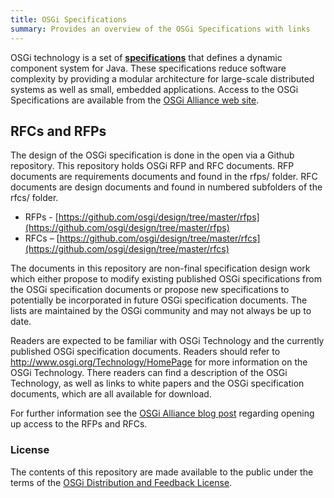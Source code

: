 ```yaml
---
title: OSGi Specifications 
summary: Provides an overview of the OSGi Specifications with links
---
```


OSGi technology is a set of
**[specifications](http://www.osgi.org/Specifications/HomePage)** that
defines a dynamic component system for Java. These specifications reduce
software complexity by providing a modular architecture for large-scale
distributed systems as well as small, embedded applications. Access to
the OSGi Specifications are available from the [OSGi Alliance web
site](https://www.osgi.org/developer/specifications/).


## RFCs and RFPs

The design of the OSGi specification is done in the open via a Github repository. This repository holds OSGi RFP and RFC documents. RFP documents are requirements documents and found in the rfps/ folder. RFC documents are design documents and found in numbered subfolders of the rfcs/ folder.

* RFPs - [https://github.com/osgi/design/tree/master/rfps](https://github.com/osgi/design/tree/master/rfps)
* RFCs – [https://github.com/osgi/design/tree/master/rfcs](https://github.com/osgi/design/tree/master/rfcs)

The documents in this repository are non-final specification design work which either propose to modify existing published OSGi specifications from the OSGi specification documents or propose new specifications to potentially be incorporated in future OSGi specification documents. The lists are maintained by the OSGi community and may not always be up to date.

Readers are expected to be familiar with OSGi Technology and the currently published OSGi specification documents. Readers should refer to http://www.osgi.org/Technology/HomePage for more information on the OSGi Technology. There readers can find a description of the OSGi Technology, as well as links to white papers and the OSGi specification documents, which are all available for download.

For further information see the [OSGi Alliance blog
post](http://blog.osgi.org/2013/08/osgi-rfps-and-rfcs-now-accessible-live.html)
regarding opening up access to the RFPs and RFCs.


### License

The contents of this repository are made available to the public under the terms of the [OSGi Distribution and Feedback License](https://github.com/osgi/design#osgi-distribution-and-feedback-license-version-20).




